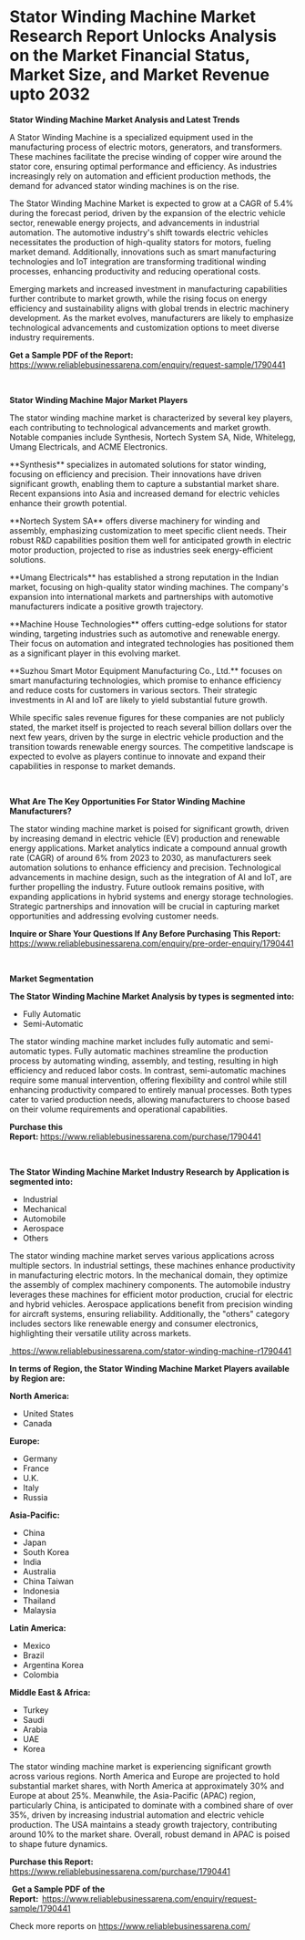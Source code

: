 <p><h1>Stator Winding Machine Market Research Report Unlocks Analysis on the Market Financial Status, Market Size, and Market Revenue upto 2032</h1></p><p><strong>Stator Winding Machine Market Analysis and Latest Trends</strong></p>
<p><p>A Stator Winding Machine is a specialized equipment used in the manufacturing process of electric motors, generators, and transformers. These machines facilitate the precise winding of copper wire around the stator core, ensuring optimal performance and efficiency. As industries increasingly rely on automation and efficient production methods, the demand for advanced stator winding machines is on the rise.</p><p>The Stator Winding Machine Market is expected to grow at a CAGR of 5.4% during the forecast period, driven by the expansion of the electric vehicle sector, renewable energy projects, and advancements in industrial automation. The automotive industry's shift towards electric vehicles necessitates the production of high-quality stators for motors, fueling market demand. Additionally, innovations such as smart manufacturing technologies and IoT integration are transforming traditional winding processes, enhancing productivity and reducing operational costs. </p><p>Emerging markets and increased investment in manufacturing capabilities further contribute to market growth, while the rising focus on energy efficiency and sustainability aligns with global trends in electric machinery development. As the market evolves, manufacturers are likely to emphasize technological advancements and customization options to meet diverse industry requirements.</p></p>
<p><strong>Get a Sample PDF of the Report:&nbsp;</strong> <a href="https://www.reliablebusinessarena.com/enquiry/request-sample/1790441?utm_campaign=3261&utm_medium=2&utm_source=Github&utm_content=ia&utm_term=10042025&utm_id=stator-winding-machine">https://www.reliablebusinessarena.com/enquiry/request-sample/1790441</a></p>
<p>&nbsp;</p>
<p><strong>Stator Winding Machine Major Market Players</strong></p>
<p><p>The stator winding machine market is characterized by several key players, each contributing to technological advancements and market growth. Notable companies include Synthesis, Nortech System SA, Nide, Whitelegg, Umang Electricals, and ACME Electronics.</p><p>**Synthesis** specializes in automated solutions for stator winding, focusing on efficiency and precision. Their innovations have driven significant growth, enabling them to capture a substantial market share. Recent expansions into Asia and increased demand for electric vehicles enhance their growth potential.</p><p>**Nortech System SA** offers diverse machinery for winding and assembly, emphasizing customization to meet specific client needs. Their robust R&D capabilities position them well for anticipated growth in electric motor production, projected to rise as industries seek energy-efficient solutions.</p><p>**Umang Electricals** has established a strong reputation in the Indian market, focusing on high-quality stator winding machines. The company's expansion into international markets and partnerships with automotive manufacturers indicate a positive growth trajectory.</p><p>**Machine House Technologies** offers cutting-edge solutions for stator winding, targeting industries such as automotive and renewable energy. Their focus on automation and integrated technologies has positioned them as a significant player in this evolving market.</p><p>**Suzhou Smart Motor Equipment Manufacturing Co., Ltd.** focuses on smart manufacturing technologies, which promise to enhance efficiency and reduce costs for customers in various sectors. Their strategic investments in AI and IoT are likely to yield substantial future growth.</p><p>While specific sales revenue figures for these companies are not publicly stated, the market itself is projected to reach several billion dollars over the next few years, driven by the surge in electric vehicle production and the transition towards renewable energy sources. The competitive landscape is expected to evolve as players continue to innovate and expand their capabilities in response to market demands.</p></p>
<p>&nbsp;</p>
<p><strong>What Are The Key Opportunities For Stator Winding Machine Manufacturers?</strong></p>
<p><p>The stator winding machine market is poised for significant growth, driven by increasing demand in electric vehicle (EV) production and renewable energy applications. Market analytics indicate a compound annual growth rate (CAGR) of around 6% from 2023 to 2030, as manufacturers seek automation solutions to enhance efficiency and precision. Technological advancements in machine design, such as the integration of AI and IoT, are further propelling the industry. Future outlook remains positive, with expanding applications in hybrid systems and energy storage technologies. Strategic partnerships and innovation will be crucial in capturing market opportunities and addressing evolving customer needs.</p></p>
<p><strong>Inquire or Share Your Questions If Any Before Purchasing This Report:</strong> <a href="https://www.reliablebusinessarena.com/enquiry/pre-order-enquiry/1790441?utm_campaign=3261&utm_medium=2&utm_source=Github&utm_content=ia&utm_term=10042025&utm_id=stator-winding-machine">https://www.reliablebusinessarena.com/enquiry/pre-order-enquiry/1790441</a></p>
<p>&nbsp;</p>
<p><strong>Market Segmentation</strong></p>
<p><strong>The Stator Winding Machine Market Analysis by types is segmented into:</strong></p>
<p><ul><li>Fully Automatic</li><li>Semi-Automatic</li></ul></p>
<p><p>The stator winding machine market includes fully automatic and semi-automatic types. Fully automatic machines streamline the production process by automating winding, assembly, and testing, resulting in high efficiency and reduced labor costs. In contrast, semi-automatic machines require some manual intervention, offering flexibility and control while still enhancing productivity compared to entirely manual processes. Both types cater to varied production needs, allowing manufacturers to choose based on their volume requirements and operational capabilities.</p></p>
<p><strong>Purchase this Report:&nbsp;</strong><a href="https://www.reliablebusinessarena.com/purchase/1790441?utm_campaign=3261&utm_medium=2&utm_source=Github&utm_content=ia&utm_term=10042025&utm_id=stator-winding-machine">https://www.reliablebusinessarena.com/purchase/1790441</a></p>
<p>&nbsp;</p>
<p><strong>The Stator Winding Machine Market Industry Research by Application is segmented into:</strong></p>
<p><ul><li>Industrial</li><li>Mechanical</li><li>Automobile</li><li>Aerospace</li><li>Others</li></ul></p>
<p><p>The stator winding machine market serves various applications across multiple sectors. In industrial settings, these machines enhance productivity in manufacturing electric motors. In the mechanical domain, they optimize the assembly of complex machinery components. The automobile industry leverages these machines for efficient motor production, crucial for electric and hybrid vehicles. Aerospace applications benefit from precision winding for aircraft systems, ensuring reliability. Additionally, the "others" category includes sectors like renewable energy and consumer electronics, highlighting their versatile utility across markets.</p></p>
<p><a href="https://www.reliablebusinessarena.com/stator-winding-machine-r1790441?utm_campaign=3261&utm_medium=2&utm_source=Github&utm_content=ia&utm_term=10042025&utm_id=stator-winding-machine">&nbsp;https://www.reliablebusinessarena.com/stator-winding-machine-r1790441</a></p>
<p><strong>In terms of Region, the Stator Winding Machine Market Players available by Region are:</strong></p>
<p>
    <p> <strong> North America: </strong>
        <ul>
            <li>United States</li>
            <li>Canada</li>
        </ul>
        </p> 
    <p> <strong> Europe: </strong>
        <ul>
            <li>Germany</li>
            <li>France</li>
            <li>U.K.</li>
            <li>Italy</li>
            <li>Russia</li>
        </ul>
        </p> 
    <p> <strong> Asia-Pacific: </strong>
        <ul>
            <li>China</li>
            <li>Japan</li>
            <li>South Korea</li>
            <li>India</li>
            <li>Australia</li>
            <li>China Taiwan</li>
            <li>Indonesia</li>
            <li>Thailand</li>
            <li>Malaysia</li>
        </ul>
        </p> 
    <p> <strong> Latin America: </strong>
        <ul>
            <li>Mexico</li>
            <li>Brazil</li>
            <li>Argentina Korea</li>
            <li>Colombia</li>
        </ul>
        </p> 
    <p> <strong> Middle East & Africa: </strong>
        <ul>
            <li>Turkey</li>
            <li>Saudi</li>
            <li>Arabia</li>
            <li>UAE</li>
            <li>Korea</li>
        </ul>
    </p>
    </p>
<p><p>The stator winding machine market is experiencing significant growth across various regions. North America and Europe are projected to hold substantial market shares, with North America at approximately 30% and Europe at about 25%. Meanwhile, the Asia-Pacific (APAC) region, particularly China, is anticipated to dominate with a combined share of over 35%, driven by increasing industrial automation and electric vehicle production. The USA maintains a steady growth trajectory, contributing around 10% to the market share. Overall, robust demand in APAC is poised to shape future dynamics.</p></p>
<p><strong>Purchase this Report: </strong><a href="https://www.reliablebusinessarena.com/purchase/1790441?utm_campaign=3261&utm_medium=2&utm_source=Github&utm_content=ia&utm_term=10042025&utm_id=stator-winding-machine">https://www.reliablebusinessarena.com/purchase/1790441</a></p>
<p>&nbsp;<strong>Get a Sample PDF of the Report:&nbsp;&nbsp;</strong><a href="https://www.reliablebusinessarena.com/enquiry/request-sample/1790441?utm_campaign=3261&utm_medium=2&utm_source=Github&utm_content=ia&utm_term=10042025&utm_id=stator-winding-machine">https://www.reliablebusinessarena.com/enquiry/request-sample/1790441</a></p>
<p><strong></strong></p>
<p>Check more reports on <a href="https://www.reliablebusinessarena.com/?utm_campaign=3261&utm_medium=2&utm_source=Github&utm_content=ia&utm_term=10042025&utm_id=stator-winding-machine">https://www.reliablebusinessarena.com/</a></p>